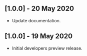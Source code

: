 ## [1.0.0] - 20 May 2020

* Update documentation.

## [1.0.0] - 19 May 2020

* Initial developers preview release.

